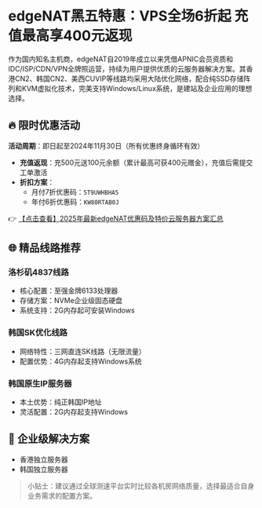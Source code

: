 # edgeNAT黑五特惠：VPS全场6折起 充值最高享400元返现

作为国内知名主机商，edgeNAT自2019年成立以来凭借APNIC会员资质和IDC/ISP/CDN/VPN全牌照运营，持续为用户提供优质的云服务器解决方案。其香港CN2、韩国CN2、美西CUVIP等线路均采用大陆优化网络，配合纯SSD存储阵列和KVM虚拟化技术，完美支持Windows/Linux系统，是建站及企业应用的理想选择。

## 🔥 限时优惠活动

**活动周期**：即日起至2024年11月30日（所有优惠终身循环有效）

- **充值返现**：充500元送100元余额（累计最高可获400元赠金），充值后需提交工单激活
- **折扣方案**：
  - 月付7折优惠码：`5T9UWHBHA5`
  - 年付6折优惠码：`KW80RTAB0J`

👉 [【点击查看】2025年最新edgeNAT优惠码及特价云服务器方案汇总](https://bit.ly/edgenat)

## 🌐 精品线路推荐

### 洛杉矶4837线路
- 核心配置：至强金牌6133处理器
- 存储方案：NVMe企业级固态硬盘
- 系统支持：2G内存起可安装Windows

### 韩国SK优化线路
- 网络特性：三网直连SK线路（无限流量）
- 配置优势：4G内存起支持Windows系统

### 韩国原生IP服务器
- 本土优势：纯正韩国IP地址
- 灵活配置：2G内存起支持Windows

## 🚀 企业级解决方案
- 香港独立服务器
- 韩国独立服务器

> 小贴士：建议通过全球测速平台实时比较各机房网络质量，选择最适合自身业务需求的配置方案。